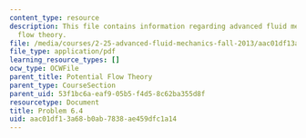 ```yaml
---
content_type: resource
description: This file contains information regarding advanced fluid mechanics, potential
  flow theory.
file: /media/courses/2-25-advanced-fluid-mechanics-fall-2013/aac01df13a68b0ab7838ae459dfc1a14_MIT2_25F13_Problem6.4.pdf
file_type: application/pdf
learning_resource_types: []
ocw_type: OCWFile
parent_title: Potential Flow Theory
parent_type: CourseSection
parent_uid: 53f1bc6a-eaf9-05b5-f4d5-8c62ba355d8f
resourcetype: Document
title: Problem 6.4
uid: aac01df1-3a68-b0ab-7838-ae459dfc1a14
---
```

